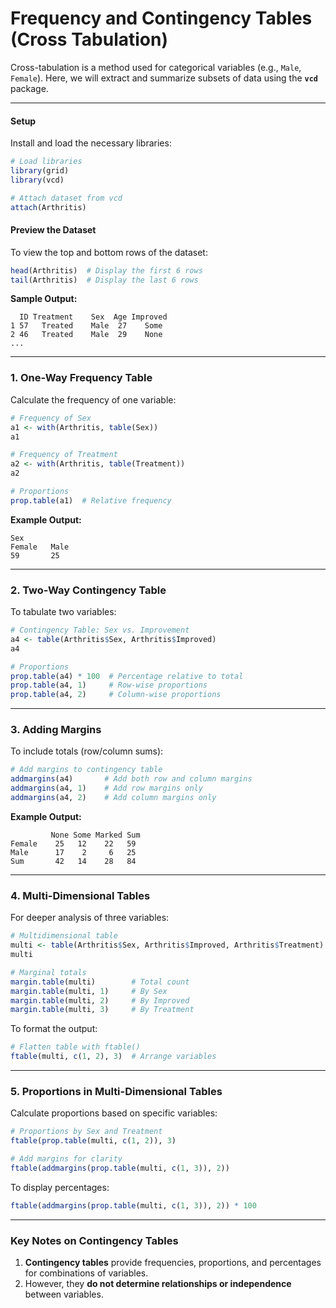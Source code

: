 # **Frequency and Contingency Tables (Cross Tabulation)**  
Cross-tabulation is a method used for categorical variables (e.g., `Male`, `Female`). Here, we will extract and summarize subsets of data using the **`vcd`** package.

---

#### **Setup**  
Install and load the necessary libraries:  
```R
# Load libraries
library(grid)
library(vcd)

# Attach dataset from vcd
attach(Arthritis)
```

#### **Preview the Dataset**  
To view the top and bottom rows of the dataset:  
```R
head(Arthritis)  # Display the first 6 rows
tail(Arthritis)  # Display the last 6 rows
```

**Sample Output:**  
```
  ID Treatment    Sex  Age Improved
1 57   Treated    Male  27    Some
2 46   Treated    Male  29    None
...
```

---

### **1. One-Way Frequency Table**  
Calculate the frequency of one variable:  
```R
# Frequency of Sex
a1 <- with(Arthritis, table(Sex))
a1

# Frequency of Treatment
a2 <- with(Arthritis, table(Treatment))
a2

# Proportions
prop.table(a1)  # Relative frequency
```

**Example Output:**  
```
Sex
Female   Male 
59       25
```

---

### **2. Two-Way Contingency Table**  
To tabulate two variables:  
```R
# Contingency Table: Sex vs. Improvement
a4 <- table(Arthritis$Sex, Arthritis$Improved)
a4

# Proportions
prop.table(a4) * 100  # Percentage relative to total
prop.table(a4, 1)     # Row-wise proportions
prop.table(a4, 2)     # Column-wise proportions
```

---

### **3. Adding Margins**  
To include totals (row/column sums):  
```R
# Add margins to contingency table
addmargins(a4)       # Add both row and column margins
addmargins(a4, 1)    # Add row margins only
addmargins(a4, 2)    # Add column margins only
```

**Example Output:**  
```
         None Some Marked Sum
Female    25   12    22   59
Male      17    2     6   25
Sum       42   14    28   84
```

---

### **4. Multi-Dimensional Tables**  
For deeper analysis of three variables:  
```R
# Multidimensional table
multi <- table(Arthritis$Sex, Arthritis$Improved, Arthritis$Treatment)
multi

# Marginal totals
margin.table(multi)        # Total count
margin.table(multi, 1)     # By Sex
margin.table(multi, 2)     # By Improved
margin.table(multi, 3)     # By Treatment
```

To format the output:  
```R
# Flatten table with ftable()
ftable(multi, c(1, 2), 3)  # Arrange variables
```

---

### **5. Proportions in Multi-Dimensional Tables**  
Calculate proportions based on specific variables:  
```R
# Proportions by Sex and Treatment
ftable(prop.table(multi, c(1, 2)), 3)

# Add margins for clarity
ftable(addmargins(prop.table(multi, c(1, 3)), 2))
```

To display percentages:  
```R
ftable(addmargins(prop.table(multi, c(1, 3)), 2)) * 100
```

---

### **Key Notes on Contingency Tables**  
1. **Contingency tables** provide frequencies, proportions, and percentages for combinations of variables.  
2. However, they **do not determine relationships or independence** between variables.
